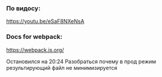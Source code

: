 ### По видосу:
https://youtu.be/eSaF8NXeNsA

### Docs for webpack:
https://webpack.js.org/

Остановился на 20:24
Разобраться почему в прод режим результирующий файл не минимизируется
